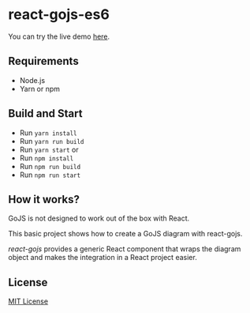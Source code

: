 # react-gojs-es6
 
You can try the live demo [here](http://diagram.doraan.ir).

## Requirements

-   Node.js
-   Yarn or npm

## Build and Start

-   Run `yarn install`
-   Run `yarn run build`
-   Run `yarn start`
or
-   Run `npm install`
-   Run `npm run build`
-   Run `npm run start`

## How it works?

GoJS is not designed to work out of the box with React.

This basic project shows how to create a GoJS diagram with react-gojs.

_react-gojs_ provides a generic React component that wraps the diagram object and makes the integration in a React project easier.


## License

[MIT License](https://raw.githubusercontent.com/mor57/react-gojs-es6/master/LICENSE)

